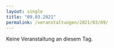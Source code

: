 ```yaml
---
layout: single
title: "09.03.2021"
permalink: /veranstaltungen/2021/03/09/
---
```


Keine Veranstaltung an diesem Tag.
